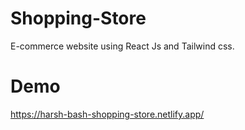# Shopping-Store
E-commerce website using React Js and Tailwind css.

# Demo
https://harsh-bash-shopping-store.netlify.app/
